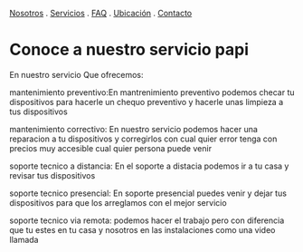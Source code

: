 [Nosotros](./nosotros.md) . [Servicios](./servicios.md) . [FAQ](FAQ.md) . [Ubicación](ubicacion.md) . [Contacto](./contacto.md)

# Conoce a nuestro servicio papi 
 
En nuestro servicio 
Que ofrecemos:

mantenimiento preventivo:En mantrenimiento preventivo podemos checar tu dispositivos para hacerle un chequo preventivo y hacerle unas limpieza a tus dispositivos

mantenimiento correctivo: En nuestro servicio podemos hacer una reparacion a tu dispositivos y corregirlos con cual quier error tenga con precios muy accesible cual quier persona puede venir 

soporte tecnico a distancia: En el soporte a distacia podemos ir a tu casa y revisar tus dispositivos 

soporte tecnico presencial: En soporte presencial puedes venir y dejar tus dispositivos para que los arreglamos con el mejor servicio 

soporte tecnico via remota: podemos hacer el trabajo pero con diferencia que tu estes en tu casa y nosotros en las instalaciones como una video llamada
